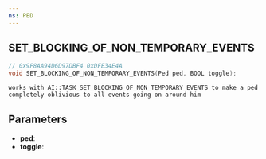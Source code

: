 ```yaml
---
ns: PED
---
```

## SET_BLOCKING_OF_NON_TEMPORARY_EVENTS

```c
// 0x9F8AA94D6D97DBF4 0xDFE34E4A
void SET_BLOCKING_OF_NON_TEMPORARY_EVENTS(Ped ped, BOOL toggle);
```

```
works with AI::TASK_SET_BLOCKING_OF_NON_TEMPORARY_EVENTS to make a ped completely oblivious to all events going on around him  
```

## Parameters
* **ped**: 
* **toggle**: 

